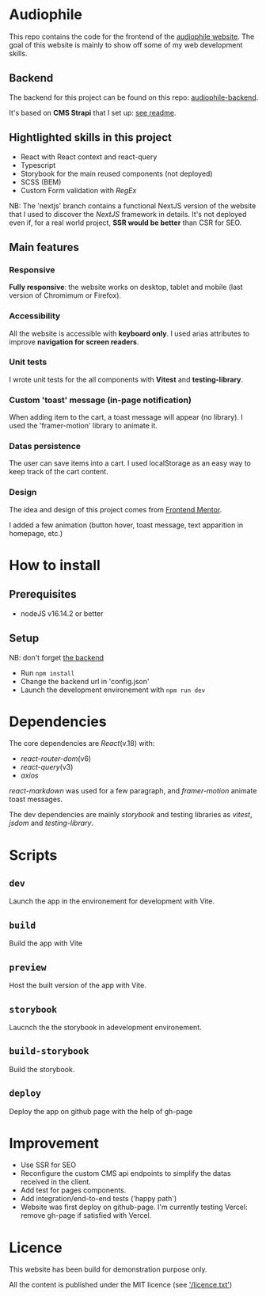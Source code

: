 # Audiophile

This repo contains the code for the frontend of the [audiophile website](https://audiophile-frontend-eta.vercel.app/).
The goal of this website is mainly to show off some of my web development skills.

## Backend

The backend for this project can be found on this repo: [audiophile-backend](https://github.com/WandoCode/audiophile-backend).

It's based on **CMS Strapi** that I set up: [see readme](https://github.com/WandoCode/audiophile-backend).

## Hightlighted skills in this project

- React with React context and react-query
- Typescript
- Storybook for the main reused components (not deployed)
- SCSS (BEM)
- Custom Form validation with _RegEx_

NB: The 'nextjs' branch contains a functional NextJS version of the website that I used to discover the _NextJS_ framework in details. It's not deployed even if, for a real world project, **SSR would be better** than CSR for SEO.

## Main features

### Responsive

**Fully responsive**: the website works on desktop, tablet and mobile (last version of Chromimum or Firefox).

### Accessibility

All the website is accessible with **keyboard only**.
I used arias attributes to improve **navigation for screen readers**.

### Unit tests

I wrote unit tests for the all components with **Vitest** and **testing-library**.

### Custom 'toast' message (in-page notification)

When adding item to the cart, a toast message will appear (no library).
I used the 'framer-motion' library to animate it.

### Datas persistence

The user can save items into a cart. I used localStorage as an easy way to keep track of the cart content.

### Design

The idea and design of this project comes from [Frontend Mentor](https://www.frontendmentor.io/profile/Wandole).

I added a few animation (button hover, toast message, text apparition in homepage, etc.)

# How to install

## Prerequisites

- nodeJS v16.14.2 or better

## Setup

NB: don't forget [the backend](https://github.com/WandoCode/audiophile-backend)

- Run `npm install`
- Change the backend url in 'config.json'
- Launch the development environement with `npm run dev`

# Dependencies

The core dependencies are _React_(v.18) with:

- _react-router-dom_(v6)
- _react-query_(v3)
- _axios_

_react-markdown_ was used for a few paragraph, and _framer-motion_ animate toast messages.

The dev dependencies are mainly _storybook_ and testing libraries as _vitest_, _jsdom_ and _testing-library_.

# Scripts

## `dev`

Launch the app in the environement for development with Vite.

## `build`

Build the app with Vite

## `preview`

Host the built version of the app with Vite.

## `storybook`

Laucnch the the storybook in adevelopment environement.

## `build-storybook`

Build the storybook.

## `deploy`

Deploy the app on github page with the help of gh-page

# Improvement

- Use SSR for SEO
- Reconfigure the custom CMS api endpoints to simplify the datas received in the client.
- Add test for pages components.
- Add integration/end-to-end tests ('happy path')
- Website was first deploy on github-page. I'm currently testing Vercel: remove gh-page if satisfied with Vercel.

# Licence

This website has been build for demonstration purpose only.

All the content is published under the MIT licence (see ['/licence.txt'](https://github.com/WandoCode/audiophile-frontend/blob/main/licence.txt))
